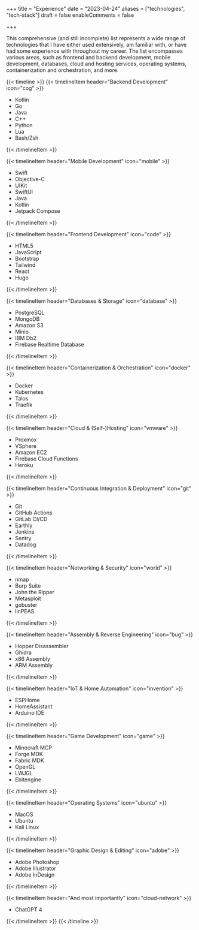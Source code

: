 +++
title = "Experience"
date = "2023-04-24"
aliases = ["technologies", "tech-stack"]
draft = false
enableComments = false

+++

This comprehensive (and still incomplete) list represents a wide range of technologies that I have either used extensively, am familiar with, or have had some experience with throughout my career. The list encompasses various areas, such as frontend and backend development, mobile development, databases, cloud and hosting services, operating systems, containerization and orchestration, and more.

{{< timeline >}}
  {{< timelineItem header="Backend Development" icon="cog" >}}
  <ul>
    <li>Kotlin</li>
    <li>Go</li>
    <li>Java</li>
    <li>C++</li>
    <li>Python</li>
    <li>Lua</li>
    <li>Bash/Zsh</li>
  </ul>
  {{< /timelineItem >}}

  {{< timelineItem header="Mobile Development" icon="mobile" >}}
  <ul>
    <li>Swift</li>
    <li>Objective-C</li>
    <li>UIKit</li>
    <li>SwiftUI</li>
    <li>Java</li>
    <li>Kotlin</li>
    <li>Jetpack Compose</li>
  </ul>
  {{< /timelineItem >}}

  {{< timelineItem header="Frontend Development" icon="code" >}}
  <ul>
    <li>HTML5</li>
    <li>JavaScript</li>
    <li>Bootstrap</li>
    <li>Tailwind</li>
    <li>React</li>
    <li>Hugo</li>
  </ul>
  {{< /timelineItem >}}

  {{< timelineItem header="Databases & Storage" icon="database" >}}
  <ul>
    <li>PostgreSQL</li>
    <li>MongoDB</li>
    <li>Amazon S3</li>
    <li>Minio</li>
    <li>IBM Db2</li>
    <li>Firebase Realtime Database</li>
  </ul>
  {{< /timelineItem >}}

  {{< timelineItem header="Containerization & Orchestration" icon="docker" >}}
  <ul>
    <li>Docker</li>
    <li>Kubernetes</li>
    <li>Talos</li>
    <li>Traefik</li>
  </ul>
  {{< /timelineItem >}}

  {{< timelineItem header="Cloud & (Self-)Hosting" icon="vmware" >}}
  <ul>
    <li>Proxmox</li>
    <li>VSphere</li>
    <li>Amazon EC2</li>
    <li>Firebase Cloud Functions</li>
    <li>Heroku</li>
  </ul>
  {{< /timelineItem >}}

  {{< timelineItem header="Continuous Integration & Deployment" icon="git" >}}
  <ul>
    <li>Git</li>
    <li>GitHub Actions</li>
    <li>GitLab CI/CD</li>
    <li>Earthly</li>
    <li>Jenkins</li>
    <li>Sentry</li>
    <li>Datadog</li>
  </ul>
  {{< /timelineItem >}}

  {{< timelineItem header="Networking & Security" icon="world" >}}
  <ul>
    <li>nmap</li>
    <li>Burp Suite</li>
    <li>John the Ripper</li>
    <li>Metasploit</li>
    <li>gobuster</li>
    <li>linPEAS</li>
  </ul>
  {{< /timelineItem >}}

  {{< timelineItem header="Assembly & Reverse Engineering" icon="bug" >}}
  <ul>
    <li>Hopper Disassembler</li>
    <li>Ghidra</li>
    <li>x86 Assembly</li>
    <li>ARM Assembly</li>
  </ul>
  {{< /timelineItem >}}

  {{< timelineItem header="IoT & Home Automation" icon="invention" >}}
  <ul>
    <li>ESPHome</li>
    <li>HomeAssistant</li>
    <li>Arduino IDE</li>
  </ul>
  {{< /timelineItem >}}

  {{< timelineItem header="Game Development" icon="game" >}}
  <ul>
    <li>Minecraft MCP</li>
    <li>Forge MDK</li>
    <li>Fabric MDK</li>
    <li>OpenGL</li>
    <li>LWJGL</li>
    <li>Ebitengine</li>
  </ul>
  {{< /timelineItem >}}

  {{< timelineItem header="Operating Systems" icon="ubuntu" >}}
  <ul>
    <li>MacOS</li>
    <li>Ubuntu</li>
    <li>Kali Linux</li>
  </ul>
  {{< /timelineItem >}}

  {{< timelineItem header="Graphic Design & Editing" icon="adobe" >}}
  <ul>
    <li>Adobe Photoshop</li>
    <li>Adobe Illustrator</li>
    <li>Adobe InDesign</li>
  </ul>
  {{< /timelineItem >}}

  {{< timelineItem header="And most importantly" icon="cloud-network" >}}
  <ul>
    <li>ChatGPT 4</li>
  </ul>
  {{< /timelineItem >}}
{{< /timeline >}}
